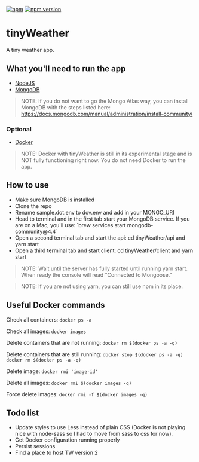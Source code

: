 [![npm](https://img.shields.io/npm/v/npm.svg?maxAge=2592000)]()
[![npm version](https://badge.fury.io/js/express.svg)](https://badge.fury.io/js/express)
<!--[![devDependency Status](https://david-dm.org/dandeller/scaffold/dev-status.svg)](https://david-dm.org/dwyl/esta#info=devDependencies)-->

# tinyWeather
A tiny weather app.

<h2>What you'll need to run the app</h2>
<ul>
  <li><a href='https://nodejs.org/en/download/'>NodeJS</a></li>
  <li><a href='https://www.mongodb.com/'>MongoDB</a></li>
</ul>

> NOTE: If you do not want to go the Mongo Atlas way, you can install MongoDB with the steps listed here: https://docs.mongodb.com/manual/administration/install-community/

<h3>Optional</h3>
<ul>
  <li><a href='https://docs.docker.com/desktop/'>Docker</a></li>
</ul> 

> NOTE: Docker with tinyWeather is still in its experimental stage and is NOT fully functioning right now. You do not need Docker to run the app.

<h2>How to use</h2>
  <ul>
    <li>Make sure MongoDB is installed</li>
    <li>Clone the repo</li>
    <li>Rename sample.dot.env to dov.env and add in your MONGO_URI</li>
    <li>Head to terminal and in the first tab start your MongoDB service. If you are on a Mac, you'll use: `brew services start mongodb-community@4.4`</li>
    <li>Open a second terminal tab and start the api: cd tinyWeather/api and yarn start</li>
    <li>Open a third terminal tab and start client: cd tinyWeather/client and yarn start</li>
  </ul>

> NOTE: Wait until the server has fully started until running yarn start. When ready the console will read "Connected to Mongoose."
  
> NOTE: If you are not using yarn, you can still use npm in its place.

<h2>Useful Docker commands</h2>

Check all containers: `docker ps -a`

Check all images: `docker images`

Delete containers that are not running: `docker rm $(docker ps -a -q)`

Delete containers that are still running: `docker stop $(docker ps -a -q) docker rm $(docker ps -a -q)`

Delete image: `docker rmi 'image-id'`

Delete all images: `docker rmi $(docker images -q)`

Force delete images: `docker rmi -f $(docker images -q)`

<h2>Todo list</h2>
<ul>
  <li>Update styles to use Less instead of plain CSS (Docker is not playing nice with node-sass so I had to move from sass to css for now).</li>
  <li>Get Docker configuration running properly</li>
  <li>Persist sessions</li>
  <li>Find a place to host TW version 2</li>
</ul>
